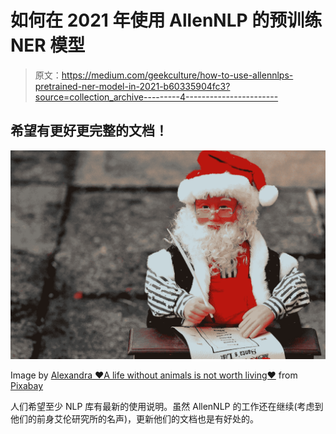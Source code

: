 # 如何在 2021 年使用 AllenNLP 的预训练 NER 模型

> 原文：<https://medium.com/geekculture/how-to-use-allennlps-pretrained-ner-model-in-2021-b60335904fc3?source=collection_archive---------4----------------------->

## 希望有更好更完整的文档！

![](img/acb745c9b79aa7a377626034f1038709.png)

Image by [Alexandra ❤️A life without animals is not worth living❤️](https://pixabay.com/users/alexas_fotos-686414/?utm_source=link-attribution&utm_medium=referral&utm_campaign=image&utm_content=1091176) from [Pixabay](https://pixabay.com/?utm_source=link-attribution&utm_medium=referral&utm_campaign=image&utm_content=1091176)

人们希望至少 NLP 库有最新的使用说明。虽然 AllenNLP 的工作还在继续(考虑到他们的前身艾伦研究所的名声)，更新他们的文档也是有好处的。